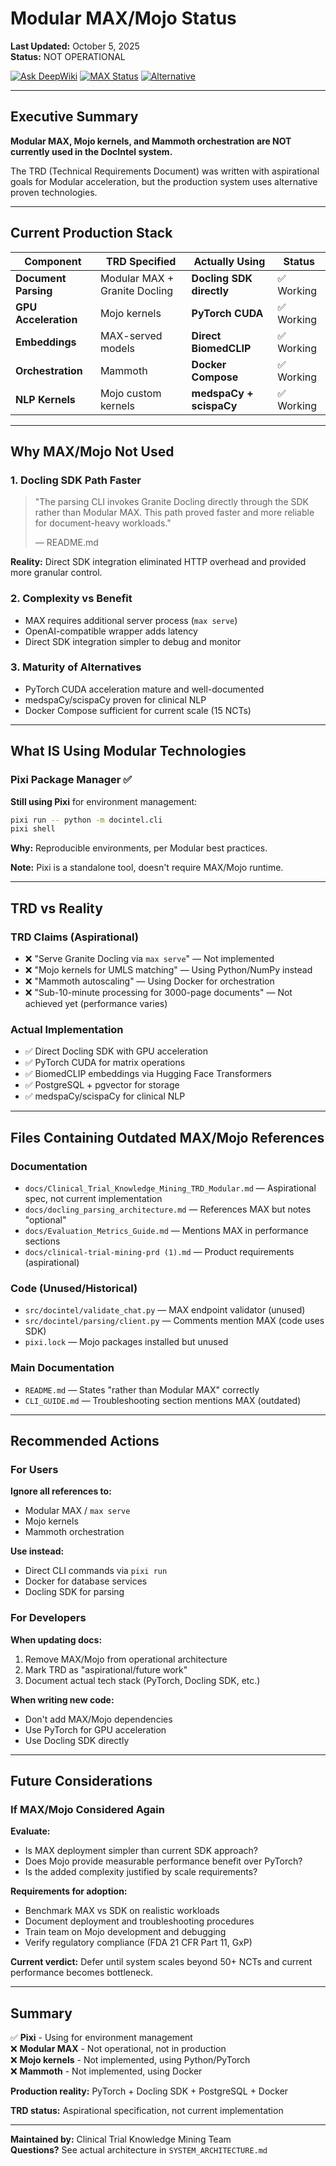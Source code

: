 # Modular MAX/Mojo Status

**Last Updated:** October 5, 2025  
**Status:** NOT OPERATIONAL

[![Ask DeepWiki](https://deepwiki.com/badge.svg)](https://deepwiki.com/shyamsridhar123/ClinicalTrial-KnowledgeMining)
[![MAX Status](https://img.shields.io/badge/Modular%20MAX-NOT%20OPERATIONAL-red.svg)](MODULAR_MAX_STATUS.md)
[![Alternative](https://img.shields.io/badge/using-PyTorch%20CUDA-green.svg)](MODULAR_MAX_STATUS.md)

---

## Executive Summary

**Modular MAX, Mojo kernels, and Mammoth orchestration are NOT currently used in the DocIntel system.**

The TRD (Technical Requirements Document) was written with aspirational goals for Modular acceleration, but the production system uses alternative proven technologies.

---

## Current Production Stack

| Component | TRD Specified | Actually Using | Status |
|-----------|---------------|----------------|--------|
| **Document Parsing** | Modular MAX + Granite Docling | **Docling SDK directly** | ✅ Working |
| **GPU Acceleration** | Mojo kernels | **PyTorch CUDA** | ✅ Working |
| **Embeddings** | MAX-served models | **Direct BiomedCLIP** | ✅ Working |
| **Orchestration** | Mammoth | **Docker Compose** | ✅ Working |
| **NLP Kernels** | Mojo custom kernels | **medspaCy + scispaCy** | ✅ Working |

---

## Why MAX/Mojo Not Used

### 1. Docling SDK Path Faster
> "The parsing CLI invokes Granite Docling directly through the SDK rather than Modular MAX. This path proved faster and more reliable for document-heavy workloads."
> 
> — README.md

**Reality:** Direct SDK integration eliminated HTTP overhead and provided more granular control.

### 2. Complexity vs Benefit
- MAX requires additional server process (`max serve`)
- OpenAI-compatible wrapper adds latency
- Direct SDK integration simpler to debug and monitor

### 3. Maturity of Alternatives
- PyTorch CUDA acceleration mature and well-documented
- medspaCy/scispaCy proven for clinical NLP
- Docker Compose sufficient for current scale (15 NCTs)

---

## What IS Using Modular Technologies

### Pixi Package Manager ✅
**Still using Pixi** for environment management:
```bash
pixi run -- python -m docintel.cli
pixi shell
```

**Why:** Reproducible environments, per Modular best practices.

**Note:** Pixi is a standalone tool, doesn't require MAX/Mojo runtime.

---

## TRD vs Reality

### TRD Claims (Aspirational)
- ❌ "Serve Granite Docling via `max serve`" — Not implemented
- ❌ "Mojo kernels for UMLS matching" — Using Python/NumPy instead
- ❌ "Mammoth autoscaling" — Using Docker for orchestration
- ❌ "Sub-10-minute processing for 3000-page documents" — Not achieved yet (performance varies)

### Actual Implementation
- ✅ Direct Docling SDK with GPU acceleration
- ✅ PyTorch CUDA for matrix operations
- ✅ BiomedCLIP embeddings via Hugging Face Transformers
- ✅ PostgreSQL + pgvector for storage
- ✅ medspaCy/scispaCy for clinical NLP

---

## Files Containing Outdated MAX/Mojo References

### Documentation
- `docs/Clinical_Trial_Knowledge_Mining_TRD_Modular.md` — Aspirational spec, not current implementation
- `docs/docling_parsing_architecture.md` — References MAX but notes "optional"
- `docs/Evaluation_Metrics_Guide.md` — Mentions MAX in performance sections
- `docs/clinical-trial-mining-prd (1).md` — Product requirements (aspirational)

### Code (Unused/Historical)
- `src/docintel/validate_chat.py` — MAX endpoint validator (unused)
- `src/docintel/parsing/client.py` — Comments mention MAX (code uses SDK)
- `pixi.lock` — Mojo packages installed but unused

### Main Documentation
- `README.md` — States "rather than Modular MAX" correctly
- `CLI_GUIDE.md` — Troubleshooting section mentions MAX (outdated)

---

## Recommended Actions

### For Users
**Ignore all references to:**
- Modular MAX / `max serve`
- Mojo kernels
- Mammoth orchestration

**Use instead:**
- Direct CLI commands via `pixi run`
- Docker for database services
- Docling SDK for parsing

### For Developers
**When updating docs:**
1. Remove MAX/Mojo from operational architecture
2. Mark TRD as "aspirational/future work"
3. Document actual tech stack (PyTorch, Docling SDK, etc.)

**When writing new code:**
- Don't add MAX/Mojo dependencies
- Use PyTorch for GPU acceleration
- Use Docling SDK directly

---

## Future Considerations

### If MAX/Mojo Considered Again

**Evaluate:**
- Is MAX deployment simpler than current SDK approach?
- Does Mojo provide measurable performance benefit over PyTorch?
- Is the added complexity justified by scale requirements?

**Requirements for adoption:**
- Benchmark MAX vs SDK on realistic workloads
- Document deployment and troubleshooting procedures
- Train team on Mojo development and debugging
- Verify regulatory compliance (FDA 21 CFR Part 11, GxP)

**Current verdict:** Defer until system scales beyond 50+ NCTs and current performance becomes bottleneck.

---

## Summary

✅ **Pixi** - Using for environment management  
❌ **Modular MAX** - Not operational, not in production  
❌ **Mojo kernels** - Not implemented, using Python/PyTorch  
❌ **Mammoth** - Not implemented, using Docker  

**Production reality:** PyTorch + Docling SDK + PostgreSQL + Docker

**TRD status:** Aspirational specification, not current implementation

---

**Maintained by:** Clinical Trial Knowledge Mining Team  
**Questions?** See actual architecture in `SYSTEM_ARCHITECTURE.md`
